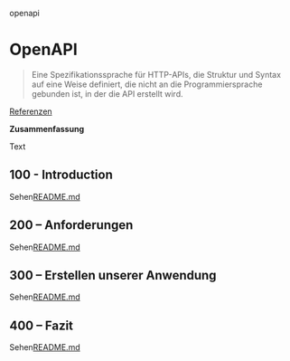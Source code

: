 openapi

# OpenAPI

> Eine Spezifikationssprache für HTTP-APIs, die Struktur und Syntax auf eine Weise definiert, die nicht an die Programmiersprache gebunden ist, in der die API erstellt wird.

[Referenzen](./REFERENCES.md)

**Zusammenfassung**

Text

## 100 - Introduction

Sehen[README.md](./100/README.md)

## 200 – Anforderungen

Sehen[README.md](./200/README.md)

## 300 – Erstellen unserer Anwendung

Sehen[README.md](./300/README.md)

## 400 – Fazit

Sehen[README.md](./400/README.md)
